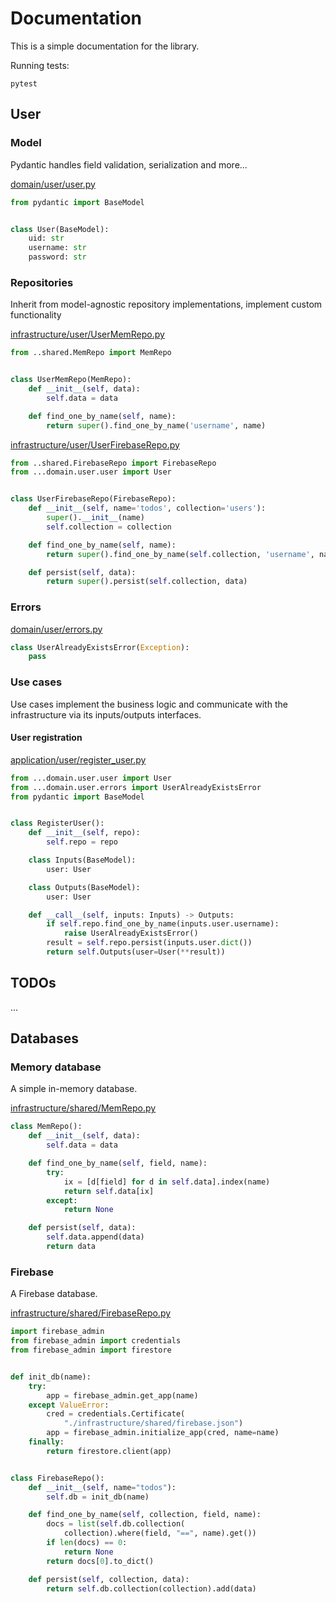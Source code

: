 # Documentation

This is a simple documentation for the library.

Running tests:

```
pytest
```

## User

### Model

Pydantic handles field validation, serialization and more...

[domain/user/user.py](../domain/user/user.py)

```python
from pydantic import BaseModel


class User(BaseModel):
    uid: str
    username: str
    password: str
```

### Repositories

Inherit from model-agnostic repository implementations, implement custom functionality

[infrastructure/user/UserMemRepo.py](../infrastructure/user/UserMemRepo.py)

```python
from ..shared.MemRepo import MemRepo


class UserMemRepo(MemRepo):
    def __init__(self, data):
        self.data = data

    def find_one_by_name(self, name):
        return super().find_one_by_name('username', name)
```

[infrastructure/user/UserFirebaseRepo.py](../infrastructure/user/UserFirebaseRepo.py)

```python
from ..shared.FirebaseRepo import FirebaseRepo
from ...domain.user.user import User


class UserFirebaseRepo(FirebaseRepo):
    def __init__(self, name='todos', collection='users'):
        super().__init__(name)
        self.collection = collection

    def find_one_by_name(self, name):
        return super().find_one_by_name(self.collection, 'username', name)

    def persist(self, data):
        return super().persist(self.collection, data)
```

### Errors

[domain/user/errors.py](../domain/user/errors.py)

```python
class UserAlreadyExistsError(Exception):
    pass
```

### Use cases

Use cases implement the business logic and communicate with the infrastructure via its inputs/outputs interfaces.

#### User registration

[application/user/register_user.py](../application/user/register_user.py)

```python
from ...domain.user.user import User
from ...domain.user.errors import UserAlreadyExistsError
from pydantic import BaseModel


class RegisterUser():
    def __init__(self, repo):
        self.repo = repo

    class Inputs(BaseModel):
        user: User

    class Outputs(BaseModel):
        user: User

    def __call__(self, inputs: Inputs) -> Outputs:
        if self.repo.find_one_by_name(inputs.user.username):
            raise UserAlreadyExistsError()
        result = self.repo.persist(inputs.user.dict())
        return self.Outputs(user=User(**result))
```

## TODOs

...

## Databases

### Memory database

A simple in-memory database.

[infrastructure/shared/MemRepo.py](../infrastructure/shared/MemRepo.py)

```python
class MemRepo():
    def __init__(self, data):
        self.data = data

    def find_one_by_name(self, field, name):
        try:
            ix = [d[field] for d in self.data].index(name)
            return self.data[ix]
        except:
            return None

    def persist(self, data):
        self.data.append(data)
        return data

```

### Firebase

A Firebase database.

[infrastructure/shared/FirebaseRepo.py](../infrastructure/shared/FirebaseRepo.py)

```python
import firebase_admin
from firebase_admin import credentials
from firebase_admin import firestore


def init_db(name):
    try:
        app = firebase_admin.get_app(name)
    except ValueError:
        cred = credentials.Certificate(
            "./infrastructure/shared/firebase.json")
        app = firebase_admin.initialize_app(cred, name=name)
    finally:
        return firestore.client(app)


class FirebaseRepo():
    def __init__(self, name="todos"):
        self.db = init_db(name)

    def find_one_by_name(self, collection, field, name):
        docs = list(self.db.collection(
            collection).where(field, "==", name).get())
        if len(docs) == 0:
            return None
        return docs[0].to_dict()

    def persist(self, collection, data):
        return self.db.collection(collection).add(data)
```
